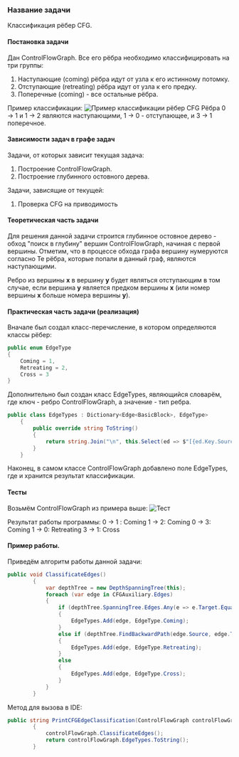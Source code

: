 ﻿### Название задачи
Классификация рёбер CFG.
#### Постановка задачи
Дан ControlFlowGraph. Все его рёбра необходимо классифицировать на три группы:
1. Наступающие (coming) рёбра идут от узла к его истинному потомку.
2. Отступающие (retreating) рёбра идут от узла к его предку.
3. Поперечные (coming) - все остальные рёбра.

Пример классификации:
![Пример классификации рёбер CFG](http://graphonline.ru/tmp/saved/Dp/DpbOHbEOfFjCrfzY.png)
Рёбра 0 → 1 и 1 → 2 являются наступающими, 1 → 0 - отступающее, и 3 → 1 поперечное.
#### Зависимости задач в графе задач
Задачи, от которых зависит текущая задача:
1. Построение ControlFlowGraph.
2. Построение глубинного остовного дерева.

Задачи, зависящие от текущей:
1. Проверка CFG на приводимость

#### Теоретическая часть задачи
Для решения данной задачи строится глубинное остовное дерево - обход "поиск в глубину" вершин ControlFlowGraph, начиная с первой вершины. Отметим, что в процессе обхода графа вершину нумеруются согласно  Те рёбра, которые попали в данный граф, являются наступающими.

Ребро из вершины **x** в вершину **y** будет являться отступающим в том случае, если вершина **y** является предком вершины **x** (или номер вершины **x** больше номера вершины **y**).

#### Практическая часть задачи (реализация)
Вначале был создал класс-перечисление, в котором определяются классы рёбер:

```cs
public enum EdgeType
{
    Coming = 1,
    Retreating = 2,
    Cross = 3
}
```
Дополнительно был создан класс EdgeTypes, являющийся словарём, где ключ - ребро ControlFlowGraph, а значение - тип ребра.
```cs
public class EdgeTypes : Dictionary<Edge<BasicBlock>, EdgeType>
    {
        public override string ToString()
        {
            return string.Join("\n", this.Select(ed => $"[{ed.Key.Source.ToString()} -> {ed.Key.Target.ToString()}]: {ed.Value}"));
        }
    }
```

Наконец, в самом классе ControlFlowGraph добавлено поле EdgeTypes, где и хранится результат классификации. 
#### Тесты
Возьмём ControlFlowGraph из примера выше:
![Тест](http://graphonline.ru/tmp/saved/Dp/DpbOHbEOfFjCrfzY.png)

Результат работы программы:
0 → 1 : Coming
1 → 2: Coming
0 → 3: Coming
1 → 0: Retreating
3 → 1: Cross
#### Пример работы.
Приведём алгоритм работы данной задачи:
```cs
public void ClassificateEdges()
        {
            var depthTree = new DepthSpanningTree(this);
            foreach (var edge in CFGAuxiliary.Edges)
            {
                if (depthTree.SpanningTree.Edges.Any(e => e.Target.Equals(edge.Target) && e.Source.Equals(edge.Source)))
                {
                    EdgeTypes.Add(edge, EdgeType.Coming);
                }
                else if (depthTree.FindBackwardPath(edge.Source, edge.Target))
                {
                    EdgeTypes.Add(edge, EdgeType.Retreating);
                }
                else
                {
                    EdgeTypes.Add(edge, EdgeType.Cross);
                }
            }
        }
```
Метод для вызова в IDE:
```cs
public string PrintCFGEdgeClassification(ControlFlowGraph controlFlowGraph)
        {
            controlFlowGraph.ClassificateEdges();
            return controlFlowGraph.EdgeTypes.ToString();
        }
```
